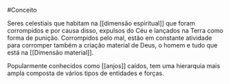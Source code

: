 #Conceito 

Seres celestiais que habitam na [[dimensão espiritual]] que foram corrompidos e por causa disso, expulsos do Céu e lançados na Terra como forma de punição. Corrompidos pelo mal, estão em constante atividade para corromper também a criação material de Deus, o homem e tudo que está na [[Dimensão material]]. 

Popularmente conhecidos como [[anjos]] caídos, tem uma hierarquia mais ampla composta de vários tipos de entidades e forças.